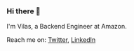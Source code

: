 ### Hi there 👋

I'm Vilas, a Backend Engineer at Amazon.

Reach me on: [Twitter](https://twitter.com/thevilas28), [LinkedIn](https://www.linkedin.com/in/vilasgowda/)

<!--
**vilas1999/vilas1999** is a ✨ _special_ ✨ repository because its `README.md` (this file) appears on your GitHub profile.

Here are some ideas to get you started:

- 🔭 I’m currently working on ...
- 🌱 I’m currently learning ...
- 👯 I’m looking to collaborate on ...
- 🤔 I’m looking for help with ...
- 💬 Ask me about ...
- 📫 How to reach me: ...
- 😄 Pronouns: ...
- ⚡ Fun fact: ...
-->
